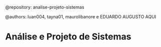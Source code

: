 @repository: analise-projeto-sistemas

@authors: luan004, tayna01, maurolibanore e EDUARDO AUGUSTO AQUI

# Análise e Projeto de Sistemas

